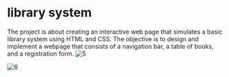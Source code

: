 # library system
The project is about creating an interactive web page that simulates a basic library system using HTML and CSS. The objective is to design and implement a webpage that consists of a navigation bar, a table of books, and a registration form.
![5](https://github.com/Rohitha07/library.system/assets/87955445/63993e0f-8c93-4d38-ab72-d1cd9b5d7027)

![6](https://github.com/Rohitha07/library.system/assets/87955445/fcb1cfe8-039f-4e6c-ab5d-e21cf356f6d1)
